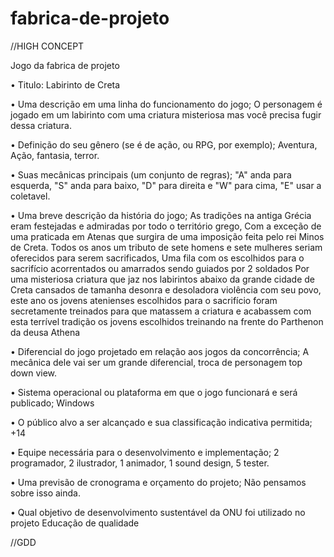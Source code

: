 # fabrica-de-projeto

//HIGH CONCEPT

 Jogo da fabrica de projeto
 
 • Titulo:
  Labirinto de Creta
  
• Uma descrição em uma linha do funcionamento do jogo;
 O personagem é jogado em um labirinto com uma criatura misteriosa mas você precisa fugir dessa criatura.

• Definição do seu gênero (se é de ação, ou RPG, por exemplo);
 Aventura, Ação, fantasia, terror. 

• Suas mecânicas principais (um conjunto de regras);
 "A" anda para esquerda, "S" anda para baixo, "D" para direita e "W" para cima,
 "E" usar a coletavel.

• Uma breve descrição da história do jogo;
 As tradições na antiga Grécia eram festejadas e admiradas por todo o território grego,
Com a exceção de uma praticada em Atenas que surgira de uma imposição feita pelo rei Minos de Creta.
 Todos os anos um tributo de sete homens e sete mulheres seriam oferecidos para serem sacrificados, 
Uma fila com os escolhidos para o sacrifício acorrentados ou amarrados sendo guiados por 2 soldados
Por uma misteriosa criatura que jaz nos labirintos abaixo da grande cidade de Creta 
cansados de tamanha desonra e desoladora violência com seu povo, este ano os jovens atenienses escolhidos 
para o sacrifício foram secretamente treinados para que matassem a criatura e acabassem com esta terrível
tradição os jovens escolhidos treinando na frente do Parthenon da deusa Athena

• Diferencial do jogo projetado em relação aos jogos da concorrência;
 A mecânica dele vai ser um grande diferencial, troca de personagem top down view.

• Sistema operacional ou plataforma em que o jogo funcionará e será publicado;
 Windows

• O público alvo a ser alcançado e sua classificação indicativa permitida;
  +14

• Equipe necessária para o desenvolvimento e implementação;
 2 programador, 2 ilustrador, 1 animador, 1 sound design, 5 tester.
  
• Uma previsão de cronograma e orçamento do projeto;
 Não pensamos sobre isso ainda.

• Qual objetivo de desenvolvimento sustentável da ONU foi utilizado no projeto
 Educação de qualidade
 
 //GDD
 
 
